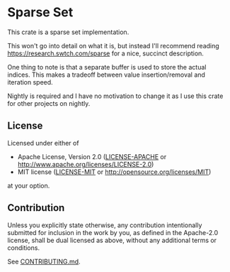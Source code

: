 # Sparse Set

This crate is a sparse set implementation.

This won't go into detail on what it is, but instead I'll recommend reading https://research.swtch.com/sparse for a nice,
succinct description.

One thing to note is that a separate buffer is used to store the actual indices. This makes a tradeoff between
value insertion/removal and iteration speed.

Nightly is required and I have no motivation to change it as I use this crate for other projects on nightly.

## License

Licensed under either of

 * Apache License, Version 2.0
   ([LICENSE-APACHE](LICENSE-APACHE) or http://www.apache.org/licenses/LICENSE-2.0)
 * MIT license
   ([LICENSE-MIT](LICENSE-MIT) or http://opensource.org/licenses/MIT)

at your option.

## Contribution

Unless you explicitly state otherwise, any contribution intentionally submitted for inclusion in the work by you, as
defined in the Apache-2.0 license, shall be dual licensed as above, without any additional terms or conditions.

See [CONTRIBUTING.md](CONTRIBUTING.md).
